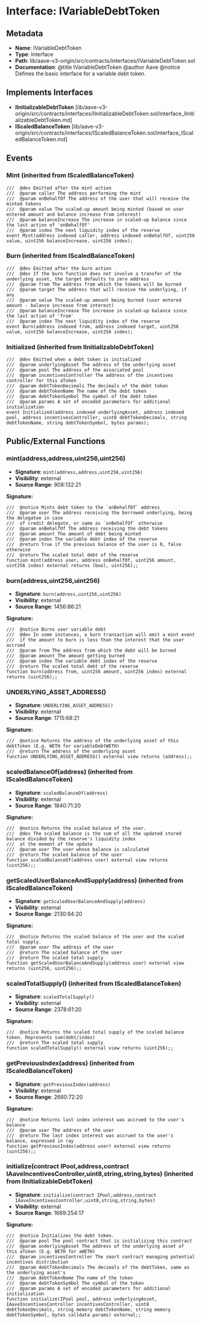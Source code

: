 # Interface: IVariableDebtToken

## Metadata

- **Name**: IVariableDebtToken
- **Type**: Interface
- **Path**: lib/aave-v3-origin/src/contracts/interfaces/IVariableDebtToken.sol
- **Documentation**:  @title IVariableDebtToken
   @author Aave
   @notice Defines the basic interface for a variable debt token.

## Implements Interfaces

- **IInitializableDebtToken** [lib/aave-v3-origin/src/contracts/interfaces/IInitializableDebtToken.sol/interface_IInitializableDebtToken.md]
- **IScaledBalanceToken** [lib/aave-v3-origin/src/contracts/interfaces/IScaledBalanceToken.sol/interface_IScaledBalanceToken.md]

## Events

### Mint (inherited from IScaledBalanceToken)

```solidity
///  @dev Emitted after the mint action
///  @param caller The address performing the mint
///  @param onBehalfOf The address of the user that will receive the minted tokens
///  @param value The scaled-up amount being minted (based on user entered amount and balance increase from interest)
///  @param balanceIncrease The increase in scaled-up balance since the last action of 'onBehalfOf'
///  @param index The next liquidity index of the reserve
event Mint(address indexed caller, address indexed onBehalfOf, uint256 value, uint256 balanceIncrease, uint256 index);
```

### Burn (inherited from IScaledBalanceToken)

```solidity
///  @dev Emitted after the burn action
///  @dev If the burn function does not involve a transfer of the underlying asset, the target defaults to zero address
///  @param from The address from which the tokens will be burned
///  @param target The address that will receive the underlying, if any
///  @param value The scaled-up amount being burned (user entered amount - balance increase from interest)
///  @param balanceIncrease The increase in scaled-up balance since the last action of 'from'
///  @param index The next liquidity index of the reserve
event Burn(address indexed from, address indexed target, uint256 value, uint256 balanceIncrease, uint256 index);
```

### Initialized (inherited from IInitializableDebtToken)

```solidity
///  @dev Emitted when a debt token is initialized
///  @param underlyingAsset The address of the underlying asset
///  @param pool The address of the associated pool
///  @param incentivesController The address of the incentives controller for this aToken
///  @param debtTokenDecimals The decimals of the debt token
///  @param debtTokenName The name of the debt token
///  @param debtTokenSymbol The symbol of the debt token
///  @param params A set of encoded parameters for additional initialization
event Initialized(address indexed underlyingAsset, address indexed pool, address incentivesController, uint8 debtTokenDecimals, string debtTokenName, string debtTokenSymbol, bytes params);
```

## Public/External Functions

### mint(address,address,uint256,uint256)

- **Signature**: `mint(address,address,uint256,uint256)`
- **Visibility**: external
- **Source Range**: 908:132:21

**Signature:**
```solidity
///  @notice Mints debt token to the `onBehalfOf` address
///  @param user The address receiving the borrowed underlying, being the delegatee in case
///  of credit delegate, or same as `onBehalfOf` otherwise
///  @param onBehalfOf The address receiving the debt tokens
///  @param amount The amount of debt being minted
///  @param index The variable debt index of the reserve
///  @return True if the previous balance of the user is 0, false otherwise
///  @return The scaled total debt of the reserve
function mint(address user, address onBehalfOf, uint256 amount, uint256 index) external returns (bool, uint256);;
```

### burn(address,uint256,uint256)

- **Signature**: `burn(address,uint256,uint256)`
- **Visibility**: external
- **Source Range**: 1456:86:21

**Signature:**
```solidity
///  @notice Burns user variable debt
///  @dev In some instances, a burn transaction will emit a mint event
///  if the amount to burn is less than the interest that the user accrued
///  @param from The address from which the debt will be burned
///  @param amount The amount getting burned
///  @param index The variable debt index of the reserve
///  @return The scaled total debt of the reserve
function burn(address from, uint256 amount, uint256 index) external returns (uint256);;
```

### UNDERLYING_ASSET_ADDRESS()

- **Signature**: `UNDERLYING_ASSET_ADDRESS()`
- **Visibility**: external
- **Source Range**: 1715:68:21

**Signature:**
```solidity
///  @notice Returns the address of the underlying asset of this debtToken (E.g. WETH for variableDebtWETH)
///  @return The address of the underlying asset
function UNDERLYING_ASSET_ADDRESS() external view returns (address);;
```

### scaledBalanceOf(address) (inherited from IScaledBalanceToken)

- **Signature**: `scaledBalanceOf(address)`
- **Visibility**: external
- **Source Range**: 1840:71:20

**Signature:**
```solidity
///  @notice Returns the scaled balance of the user.
///  @dev The scaled balance is the sum of all the updated stored balance divided by the reserve's liquidity index
///  at the moment of the update
///  @param user The user whose balance is calculated
///  @return The scaled balance of the user
function scaledBalanceOf(address user) external view returns (uint256);;
```

### getScaledUserBalanceAndSupply(address) (inherited from IScaledBalanceToken)

- **Signature**: `getScaledUserBalanceAndSupply(address)`
- **Visibility**: external
- **Source Range**: 2130:94:20

**Signature:**
```solidity
///  @notice Returns the scaled balance of the user and the scaled total supply.
///  @param user The address of the user
///  @return The scaled balance of the user
///  @return The scaled total supply
function getScaledUserBalanceAndSupply(address user) external view returns (uint256, uint256);;
```

### scaledTotalSupply() (inherited from IScaledBalanceToken)

- **Signature**: `scaledTotalSupply()`
- **Visibility**: external
- **Source Range**: 2378:61:20

**Signature:**
```solidity
///  @notice Returns the scaled total supply of the scaled balance token. Represents sum(debt/index)
///  @return The scaled total supply
function scaledTotalSupply() external view returns (uint256);;
```

### getPreviousIndex(address) (inherited from IScaledBalanceToken)

- **Signature**: `getPreviousIndex(address)`
- **Visibility**: external
- **Source Range**: 2660:72:20

**Signature:**
```solidity
///  @notice Returns last index interest was accrued to the user's balance
///  @param user The address of the user
///  @return The last index interest was accrued to the user's balance, expressed in ray
function getPreviousIndex(address user) external view returns (uint256);;
```

### initialize(contract IPool,address,contract IAaveIncentivesController,uint8,string,string,bytes) (inherited from IInitializableDebtToken)

- **Signature**: `initialize(contract IPool,address,contract IAaveIncentivesController,uint8,string,string,bytes)`
- **Visibility**: external
- **Source Range**: 1669:254:17

**Signature:**
```solidity
///  @notice Initializes the debt token.
///  @param pool The pool contract that is initializing this contract
///  @param underlyingAsset The address of the underlying asset of this aToken (E.g. WETH for aWETH)
///  @param incentivesController The smart contract managing potential incentives distribution
///  @param debtTokenDecimals The decimals of the debtToken, same as the underlying asset's
///  @param debtTokenName The name of the token
///  @param debtTokenSymbol The symbol of the token
///  @param params A set of encoded parameters for additional initialization
function initialize(IPool pool, address underlyingAsset, IAaveIncentivesController incentivesController, uint8 debtTokenDecimals, string memory debtTokenName, string memory debtTokenSymbol, bytes calldata params) external;;
```
